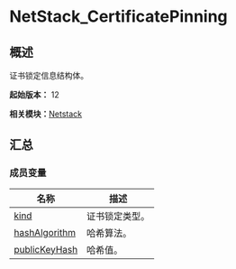 # NetStack_CertificatePinning


## 概述

证书锁定信息结构体。

**起始版本：** 12

**相关模块：**[Netstack](netstack.md)


## 汇总


### 成员变量

| 名称 | 描述 |
| -------- | -------- |
| [kind](netstack.md#kind) | 证书锁定类型。 |
| [hashAlgorithm](netstack.md#hashalgorithm) | 哈希算法。 |
| [publicKeyHash](netstack.md#publickeyhash) | 哈希值。 |

